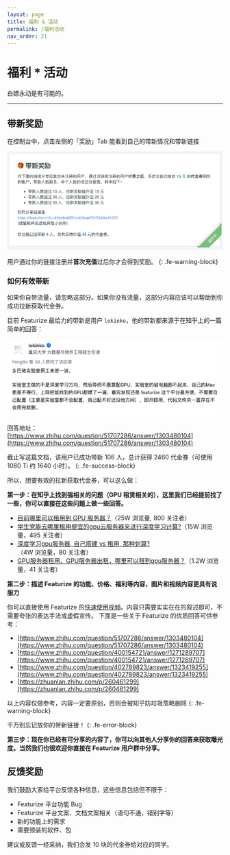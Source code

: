 ```yaml
---
layout: page
title: 福利 & 活动
permalink: /福利活动
nav_order: 21
---
```


# 福利 * 活动

白嫖永动是有可能的。

------

## 带新奖励

在控制台中，点击左侧的「奖励」Tab 能看到自己的带新情况和带新链接

![](/asset/new-coupon.png)

用户通过你的链接注册并**首次充值**过后你才会得到奖励。
{: .fe-warning-block}

### 如何有效带新

如果你自带流量，请忽略这部分。如果你没有流量，这部分内容应该可以帮助到你成功拉新获取代金券。

目前 Featurize 最给力的带新是用户 `lokinko`，他的带新都来源于在知乎上的一篇简单的回答：

![](/asset/lokinko-zhihu.png)

回答地址：[https://www.zhihu.com/question/51707286/answer/1303480104](https://www.zhihu.com/question/51707286/answer/1303480104)

截止写这篇文档，该用户已成功带新 106 人，总计获得 2460 代金券（可使用 1080 Ti 约 1640 小时）。
{: .fe-success-block}

所以，想要有效的拉新获取代金券，可以这么做：

**第一步：在知乎上找到强相关的问题（GPU 租赁相关的），这里我们已经提前找了一些，你可以直接在这些问题上做一些回答。**

* [目前哪里可以租用到 GPU 服务器？](https://www.zhihu.com/question/51707286)（25W 浏览量, 800 关注者）
* [学生党能去哪里租用便宜的gpu云服务器来进行深度学习计算?](https://www.zhihu.com/question/271520755)（15W 浏览量，495 关注者）
* [深度学习gpu服务器, 自己搭建 vs 租用, 那种划算?](https://www.zhihu.com/question/56772074)（4W 浏览量，80 关注者）
* [GPU服务器租用，GPU服务器出租，哪里可以租到gpu服务器？](https://www.zhihu.com/question/269093917)（1.2W 浏览量，41 关注者）

**第二步：描述 Featurize 的功能、价格、福利等内容，图片和视频内容更具有说服力**

你可以直接使用 Featurize 的[快速使用视频](https://featurize-public.oss-cn-beijing.aliyuncs.com/featurize-quick-start.mp4)。内容只需要实实在在的叙述即可，不需要夸张的表达手法或虚假宣传。 下面是一些关于 Featurize 的优质回答可供参考：

* [https://www.zhihu.com/question/51707286/answer/1303480104](https://www.zhihu.com/question/51707286/answer/1303480104)
* [https://www.zhihu.com/question/400154721/answer/1271289707](https://www.zhihu.com/question/400154721/answer/1271289707)
* [https://www.zhihu.com/question/402789823/answer/1323419255](https://www.zhihu.com/question/402789823/answer/1323419255)
* [https://zhuanlan.zhihu.com/p/260461299](https://zhuanlan.zhihu.com/p/260461299)

以上内容仅做参考，内容一定要原创，否则会被知乎防垃圾策略删除
{: .fe-warning-block}

千万别忘记放你的带新链接！
{: .fe-error-block}

**第三步：现在你已经有可分享的内容了，你可以向其他人分享你的回答来获取曝光度。当然我们也很欢迎你直接在 Featurize 用户群中分享。**


## 反馈奖励

我们鼓励大家给平台反馈各种信息，这些信息包括但不限于：

* Featurize 平台功能 Bug
* Featurize 平台文案、文档文案相关（语句不通，错别字等）
* 新的功能上的需求
* 需要预装的软件、包

建议或反馈一经采纳，我们会发 10 块的代金券给对应的同学。
